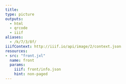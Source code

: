 ```yaml
---
title:
type: picture
outputs:
  - html
  - qrcode
  - iiif
aliases:
  - /k/7/3/8f/
iiifContext: http://iiif.io/api/image/2/context.json
resources:
- src: "front.jxl"
  name: front
  params:
    iiif: front/info.json
    hint: non-paged
---
```

